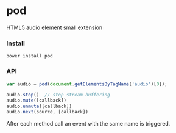 pod
===

HTML5 audio element small extension


### Install

```shell
bower install pod
```


### API

```js
var audio = pod(document.getElementsByTagName('audio')[0]);

audio.stop()  // stop stream buffering
audio.mute([callback])
audio.unmute([callback])
audio.next(source, [callback])
```

After each method call an event with the same name is triggered.
